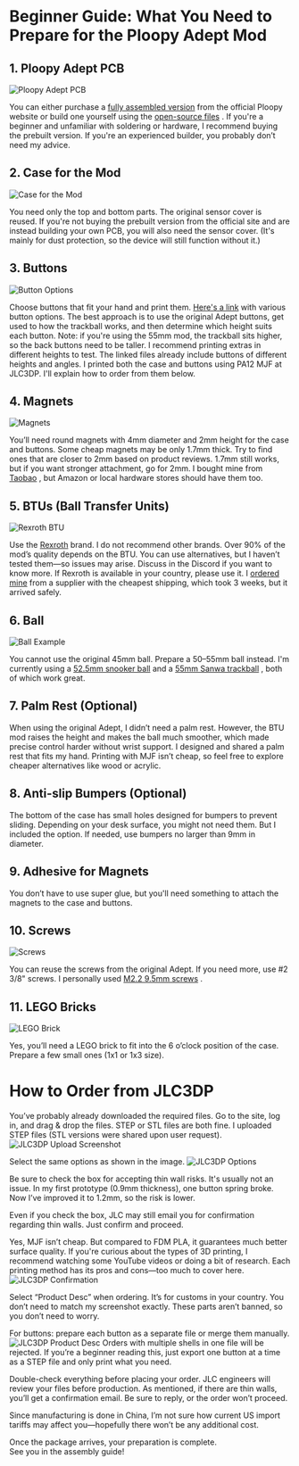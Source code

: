 
# Beginner Guide: What You Need to Prepare for the Ploopy Adept Mod

## 1. Ploopy Adept PCB
   ![Ploopy Adept PCB](https://github.com/Dexter-KBD/mod/blob/1e3f978ae3a59751fb3961051025207c8c4c8a05/50-55mm%20Ball%20(Thinner%20Bezel)/Image/What%20you%20need%20to%20prepare/ploopy%20adept%20pcb.JPEG?raw=true)

You can either purchase a [fully assembled version](https://ploopy.co/shop/adept-trackball-fully-assembled/)
 from the official Ploopy website or build one yourself using the [open-source files](https://github.com/ploopyco/adept-trackball/tree/master/hardware/electronics)
. If you're a beginner and unfamiliar with soldering or hardware, I recommend buying the prebuilt version. If you're an experienced builder, you probably don’t need my advice.

## 2. Case for the Mod
![Case for the Mod](https://github.com/Dexter-KBD/mod/blob/2214381592c6c7575f5236278ba0c75243d5aece/50-55mm%20Ball%20(Thinner%20Bezel)/Image/What%20you%20need%20to%20prepare/case.JPEG?raw=true)

You need only the top and bottom parts. The original sensor cover is reused. If you're not buying the prebuilt version from the official site and are instead building your own PCB, you will also need the sensor cover. (It's mainly for dust protection, so the device will still function without it.)

## 3. Buttons
![Button Options](https://github.com/Dexter-KBD/mod/blob/2214381592c6c7575f5236278ba0c75243d5aece/50-55mm%20Ball%20(Thinner%20Bezel)/Image/What%20you%20need%20to%20prepare/button.JPEG?raw=true)

Choose buttons that fit your hand and print them. [Here's a link](https://github.com/adept-anyball/mod/tree/master/buttons)
 with various button options. The best approach is to use the original Adept buttons, get used to how the trackball works, and then determine which height suits each button. Note: if you're using the 55mm mod, the trackball sits higher, so the back buttons need to be taller. I recommend printing extras in different heights to test. The linked files already include buttons of different heights and angles.
I printed both the case and buttons using PA12 MJF at JLC3DP. I'll explain how to order from them below.

## 4. Magnets
![Magnets](https://github.com/Dexter-KBD/mod/blob/86766393406f16cc5e7c91220ca6cac66c7ee5b8/50-55mm%20Ball%20(Thinner%20Bezel)/Image/What%20you%20need%20to%20prepare/magnet.JPEG?raw=true)

You’ll need round magnets with 4mm diameter and 2mm height for the case and buttons. Some cheap magnets may be only 1.7mm thick. Try to find ones that are closer to 2mm based on product reviews. 1.7mm still works, but if you want stronger attachment, go for 2mm. I bought mine from [Taobao](https://item.taobao.com/item.htm?_u=b206uqikd120b5&id=625305954944&spm=a1z09.2.0.0.7f582e8dCcXpoh)
, but Amazon or local hardware stores should have them too.

## 5. BTUs (Ball Transfer Units)
![Rexroth BTU](https://github.com/Dexter-KBD/mod/blob/86766393406f16cc5e7c91220ca6cac66c7ee5b8/50-55mm%20Ball%20(Thinner%20Bezel)/Image/What%20you%20need%20to%20prepare/rexroth.JPEG?raw=true)

Use the [Rexroth](https://www.robaraindustries.com/en/product/42563/ball-transfer-units-r053010810-ku-b8-ofk-rex.html)
 brand. I do not recommend other brands. Over 90% of the mod’s quality depends on the BTU. You can use alternatives, but I haven’t tested them—so issues may arise. Discuss in the Discord if you want to know more. If Rexroth is available in your country, please use it. I [ordered mine](https://www.robaraindustries.com/en/product/42563/ball-transfer-units-r053010810-ku-b8-ofk-rex.html)
 from a supplier with the cheapest shipping, which took 3 weeks, but it arrived safely.

## 6. Ball
![Ball Example](https://github.com/Dexter-KBD/mod/blob/d0c041ce82b9a391e1d5a0b9aec43c3216a7e157/50-55mm%20Ball%20(Thinner%20Bezel)/Image/What%20you%20need%20to%20prepare/ball.JPEG?raw=true)

You cannot use the original 45mm ball. Prepare a 50–55mm ball instead. I'm currently using a [52.5mm snooker ball](http://item.taobao.com/item.htm?_u=b206uqikd1f786&id=716787460543&spm=a1z09.2.0.0.7f582e8dCcXpoh)
 and a [55mm Sanwa trackball](https://item.taobao.com/item.htm?_u=b206uqikd1fe7f&id=724775117995&spm=a1z09.2.0.0.7f582e8dCcXpoh)
, both of which work great.

## 7. Palm Rest (Optional)
When using the original Adept, I didn’t need a palm rest. However, the BTU mod raises the height and makes the ball much smoother, which made precise control harder without wrist support. I designed and shared a palm rest that fits my hand. Printing with MJF isn’t cheap, so feel free to explore cheaper alternatives like wood or acrylic.

## 8. Anti-slip Bumpers (Optional)
The bottom of the case has small holes designed for bumpers to prevent sliding. Depending on your desk surface, you might not need them. But I included the option. If needed, use bumpers no larger than 9mm in diameter.

## 9. Adhesive for Magnets
You don’t have to use super glue, but you'll need something to attach the magnets to the case and buttons.

## 10. Screws
![Screws](https://github.com/Dexter-KBD/mod/blob/d0c041ce82b9a391e1d5a0b9aec43c3216a7e157/50-55mm%20Ball%20(Thinner%20Bezel)/Image/What%20you%20need%20to%20prepare/screw.JPEG?raw=true)

You can reuse the screws from the original Adept. If you need more, use #2 3/8" screws. I personally used [M2.2 9.5mm screws](https://item.taobao.com/item.htm?_u=b206uqikd1cba0&id=589373168768&pisk=gJRa9DqnafhNE_IOIB14UqPf355OisoSmIsfoEYc5GjiHNG0gE8llVnxWp7DcH3xW1Tc0n-CvS_jBmF2YhTkCOtXCibcxHY_1iGO3n8W2nNj6d_0gHTAnnO2kS7Don3OcVHBWFCAi0i5gbT9WAzYUdRaiXYHJNbgSv6gQX8sR0iSNjkg-soZVhN5GQ3hzafcStbgx27f7SVMmtb3KMQAolb0s2uFvZygnNb0xJbAyofcSSchxabAS-V0sJ4hvZfcoZbi8ejdusjmHPtDXWSFIq96U-_SA0WOqFjUi7rd7ODJ5-N4gyQOIgX3q7NWkNWNqFjE2ECXm9YA3IUYgGYMenQkjlm5BEveYN-IvJ7eFhdPtQmLgn8J9H7HqjP5jeLWFOdih76PTGWHseMza1xOPUb9q0l1dh9hFLxjo8SvRLWDFOqQd3YBPCBpg0rhDd_RtaTt_W5kSdOO1poLLMAeoCB5ZgJUDwjfxIpam-WGJwSS8289HY9JRR04u-eALvQFV438H-BGJwSS-A2YH9kN8ggzp&spm=a1z09.2.0.0.65af2e8dNeJc6F&skuId=5124045155202)
.

## 11. LEGO Bricks
![LEGO Brick](https://github.com/Dexter-KBD/mod/blob/d0c041ce82b9a391e1d5a0b9aec43c3216a7e157/50-55mm%20Ball%20(Thinner%20Bezel)/Image/What%20you%20need%20to%20prepare/brick.JPEG?raw=true)

Yes, you’ll need a LEGO brick to fit into the 6 o’clock position of the case. Prepare a few small ones (1x1 or 1x3 size).



# How to Order from JLC3DP

You’ve probably already downloaded the required files. Go to the site, log in, and drag & drop the files. STEP or STL files are both fine. I uploaded STEP files (STL versions were shared upon user request).
![JLC3DP Upload Screenshot](https://github.com/Dexter-KBD/mod/blob/5a2223908f62b79b6bb7cffa3ec54ed72d958ed7/50-55mm%20Ball%20(Thinner%20Bezel)/Image/What%20you%20need%20to%20prepare/jlc1.png?raw=true)

Select the same options as shown in the image.
![JLC3DP Options](https://github.com/Dexter-KBD/mod/blob/5a2223908f62b79b6bb7cffa3ec54ed72d958ed7/50-55mm%20Ball%20(Thinner%20Bezel)/Image/What%20you%20need%20to%20prepare/jlc2.png?raw=true)

Be sure to check the box for accepting thin wall risks. It's usually not an issue. In my first prototype (0.9mm thickness), one button spring broke. Now I’ve improved it to 1.2mm, so the risk is lower.

Even if you check the box, JLC may still email you for confirmation regarding thin walls. Just confirm and proceed.

Yes, MJF isn’t cheap. But compared to FDM PLA, it guarantees much better surface quality. If you're curious about the types of 3D printing, I recommend watching some YouTube videos or doing a bit of research. Each printing method has its pros and cons—too much to cover here.
![JLC3DP Confirmation](https://github.com/Dexter-KBD/mod/blob/5a2223908f62b79b6bb7cffa3ec54ed72d958ed7/50-55mm%20Ball%20(Thinner%20Bezel)/Image/What%20you%20need%20to%20prepare/jlc3.png?raw=true)

Select “Product Desc” when ordering. It’s for customs in your country. You don’t need to match my screenshot exactly. These parts aren’t banned, so you don’t need to worry.

For buttons: prepare each button as a separate file or merge them manually.![JLC3DP Product Desc](https://github.com/Dexter-KBD/mod/blob/5a2223908f62b79b6bb7cffa3ec54ed72d958ed7/50-55mm%20Ball%20(Thinner%20Bezel)/Image/What%20you%20need%20to%20prepare/jlc4.png?raw=true)
 Orders with multiple shells in one file will be rejected. If you’re a beginner reading this, just export one button at a time as a STEP file and only print what you need.

Double-check everything before placing your order.
JLC engineers will review your files before production. As mentioned, if there are thin walls, you’ll get a confirmation email. Be sure to reply, or the order won’t proceed.

Since manufacturing is done in China, I’m not sure how current US import tariffs may affect you—hopefully there won’t be any additional cost.

Once the package arrives, your preparation is complete.  
See you in the assembly guide!

